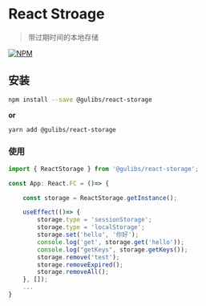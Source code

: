 # React Stroage
> 带过期时间的本地存储

[![NPM](https://img.shields.io/npm/v/@gulibs/react-storage.svg)](https://www.npmjs.com/package/react-storage)

## 安装

```bash
npm install --save @gulibs/react-storage
```

**or**

```bash
yarn add @gulibs/react-storage
```
### 使用

```typescript
import { ReactStorage } from '@gulibs/react-storage';

const App: React.FC = ()=> {

    const storage = ReactStorage.getInstance();

    useEffect(()=> {
        storage.type = 'sessionStorage';
        storage.type = 'localStorage';
        storage.set('hello', '你好');
        console.log('get', storage.get('hello'));
        console.log("getKeys", storage.getKeys());
        storage.remove('test');
        storage.removeExpired();
        storage.removeAll();
    }, []);
    ...
}
```
